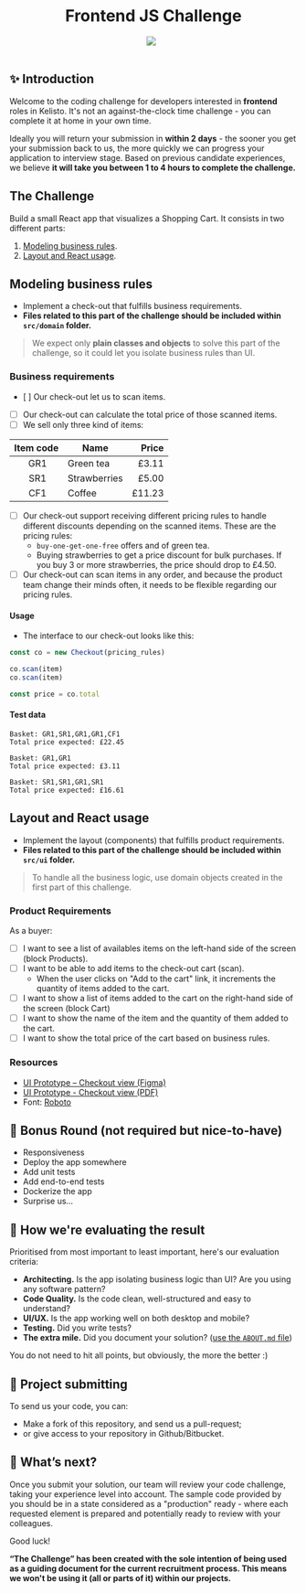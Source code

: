 <h1 align="center">Frontend JS Challenge</h1>
<div align="center">
  <div>
    <a style="margin-right: 8px;" href="https://github.com/kelkoo-services/kelisto-frontend-js-challenge/pulls"><img src="https://img.shields.io/badge/PRs-welcome-brightgreen.svg?style=flat-square" /></a>
  </div>
  </br>
</div>

## ✨  Introduction

Welcome to the coding challenge for developers interested in **frontend** roles in Kelisto. It's not an against-the-clock time challenge - you can complete it at home in your own time.

Ideally you will return your submission in __within 2 days__ - the sooner you get your submission back to us, the more quickly we can progress your application to interview stage. Based on previous candidate experiences, we believe **it will take you between 1 to 4 hours to complete the challenge.**

## The Challenge

Build a small React app that visualizes a Shopping Cart. It consists in two different parts:

  1. [Modeling business rules](#modeling-business-rules).
  2. [Layout and React usage](#layout-and-react-usage).

## Modeling business rules

- Implement a check-out that fulfills business requirements.
- __Files related to this part of the challenge should be included within `src/domain` folder.__

> We expect only **plain classes and objects** to solve this part of the challenge, so it could let you isolate business rules than UI.

### Business requirements

- [ ] Our check-out let us to scan items.
- [ ] Our check-out can calculate the total price of those scanned items.
- [ ] We sell only three kind of items:

| Item code | Name | Price |
|:---:|---|---:|
| GR1 | Green tea | £3.11 |
| SR1 | Strawberries | £5.00 |
| CF1 | Coffee | £11.23 |

- [ ] Our check-out support receiving different pricing rules to handle different discounts depending on the scanned items. These are the pricing rules:
  - `buy-one-get-one-free` offers and of green tea.
  - Buying strawberries to get a price discount for bulk purchases. If you buy 3 or more strawberries, the price should drop to £4.50.
- [ ] Our check-out can scan items in any order, and because the product team change their minds often, it needs to be flexible regarding our pricing rules.

#### Usage

- The interface to our check-out looks like this:

```js
const co = new Checkout(pricing_rules)

co.scan(item)
co.scan(item)

const price = co.total
```

#### Test data

```
Basket: GR1,SR1,GR1,GR1,CF1
Total price expected: £22.45

Basket: GR1,GR1
Total price expected: £3.11

Basket: SR1,SR1,GR1,SR1
Total price expected: £16.61
```

## Layout and React usage

- Implement the layout (components) that fulfills product requirements.
- __Files related to this part of the challenge should be included within `src/ui` folder.__

> To handle all the business logic, use domain objects created in the first part of this challenge.

### Product Requirements

As a buyer:

- [ ] I want to see a list of availables items on the left-hand side of the screen (block Products).
- [ ] I want to be able to add items to the check-out cart (scan).
    - When the user clicks on "Add to the cart" link, it increments the quantity of items added to the cart.
- [ ] I want to show a list of items added to the cart on the right-hand side of the screen (block Cart)
- [ ] I want to show the name of the item and the quantity of them added to the cart.
- [ ] I want to show the total price of the cart based on business rules.

### Resources

  - [UI Prototype – Checkout view (Figma)](https://www.figma.com/file/2DMt9AtGoYL0Ew70c7RmX4/frontend-js?node-id=0%3A1)
  - [UI Prototype - Checkout view (PDF)](https://github.com/kelkoo-services/kelisto-frontend-js-challenge/blob/master/docs/ui-frontend-shopcart.pdf)
  - Font: [Roboto](https://fonts.google.com/specimen/Roboto?sidebar.open=true&selection.family=Roboto:wght@400;700)

## 🎁 Bonus Round (not required but nice-to-have)

- Responsiveness
- Deploy the app somewhere
- Add unit tests
- Add end-to-end tests
- Dockerize the app
- Surprise us…

## 💯 How we're evaluating the result

Prioritised from most important to least important, here's our evaluation criteria:

- __Architecting.__ Is the app isolating business logic than UI? Are you using any software pattern?
- __Code Quality.__ Is the code clean, well-structured and easy to understand?
- __UI/UX.__ Is the app working well on both desktop and mobile?
- __Testing.__ Did you write tests?
- __The extra mile.__ Did you document your solution? ([use the `ABOUT.md` file](https://github.com/kelkoo-services/kelisto-frontend-js-challenge/blob/master/ABOUT.md))

You do not need to hit all points, but obviously, the more the better :)

## 🚀 Project submitting

To send us your code, you can:

- Make a fork of this repository, and send us a pull-request;
- or give access to your repository in Github/Bitbucket.

## 🤘 What’s next?

Once you submit your solution, our team will review your code challenge, taking your experience level into account. The sample code provided by you should be in a state considered as a "production" ready - where each requested element is prepared and potentially ready to review with your colleagues.

Good luck!

**“The Challenge” has been created with the sole intention of being used as a guiding document for the current recruitment process. This means we won't be using it (all or parts of it) within our projects.**
